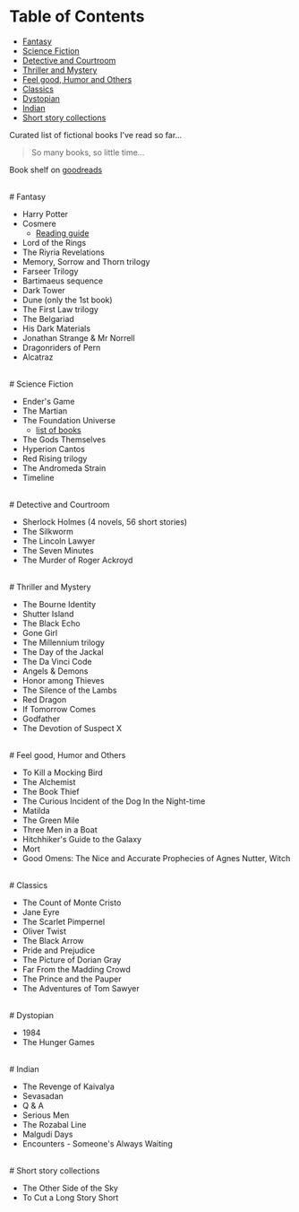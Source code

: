 # <a name="table-of-contents"></a>Table of Contents

* [Fantasy](#fantasy)
* [Science Fiction](#science-fiction)
* [Detective and Courtroom](#detective-and-courtroom)
* [Thriller and Mystery](#thriller-and-mystery)
* [Feel good, Humor and Others](#feel-good,-humor-and-others)
* [Classics](#classics)
* [Dystopian](#dystopian)
* [Indian](#indian)
* [Short story collections](#short-story-collections)

Curated list of fictional books I've read so far...

> So many books, so little time...

Book shelf on [goodreads](https://www.goodreads.com/review/list/49545669?shelf=read)

<br>
# <a name="fantasy"></a>Fantasy

* Harry Potter
* Cosmere
    * [Reading guide](http://botanicaxu.tumblr.com/post/144498644804/botanicaxu-edit-cosmere-books-reading-order)
* Lord of the Rings
* The Riyria Revelations
* Memory, Sorrow and Thorn trilogy
* Farseer Trilogy
* Bartimaeus sequence
* Dark Tower
* Dune (only the 1st book)
* The First Law trilogy
* The Belgariad
* His Dark Materials
* Jonathan Strange & Mr Norrell
* Dragonriders of Pern
* Alcatraz

<br>
# <a name="science-fiction"></a>Science Fiction

* Ender's Game
* The Martian
* The Foundation Universe
    * [list of books](https://en.wikipedia.org/wiki/Foundation_series#List_of_books_within_the_Foundation_Universe)
* The Gods Themselves
* Hyperion Cantos
* Red Rising trilogy
* The Andromeda Strain
* Timeline

<br>
# <a name="detective-and-courtroom"></a>Detective and Courtroom

* Sherlock Holmes (4 novels, 56 short stories)
* The Silkworm
* The Lincoln Lawyer
* The Seven Minutes
* The Murder of Roger Ackroyd

<br>
# <a name="thriller-and-mystery"></a>Thriller and Mystery

* The Bourne Identity
* Shutter Island
* The Black Echo
* Gone Girl
* The Millennium trilogy
* The Day of the Jackal
* The Da Vinci Code
* Angels & Demons
* Honor among Thieves
* The Silence of the Lambs
* Red Dragon
* If Tomorrow Comes
* Godfather
* The Devotion of Suspect X

<br>
# <a name="feel-good,-humor-and-others"></a>Feel good, Humor and Others

* To Kill a Mocking Bird
* The Alchemist
* The Book Thief
* The Curious Incident of the Dog In the Night-time
* Matilda
* The Green Mile
* Three Men in a Boat
* Hitchhiker's Guide to the Galaxy
* Mort
* Good Omens: The Nice and Accurate Prophecies of Agnes Nutter, Witch

<br>
# <a name="classics"></a>Classics

* The Count of Monte Cristo
* Jane Eyre
* The Scarlet Pimpernel
* Oliver Twist
* The Black Arrow
* Pride and Prejudice
* The Picture of Dorian Gray
* Far From the Madding Crowd
* The Prince and the Pauper
* The Adventures of Tom Sawyer

<br>
# <a name="dystopian"></a>Dystopian

* 1984
* The Hunger Games

<br>
# <a name="indian"></a>Indian

* The Revenge of Kaivalya
* Sevasadan
* Q & A
* Serious Men
* The Rozabal Line
* Malgudi Days
* Encounters - Someone's Always Waiting

<br>
# <a name="short-story-collections"></a>Short story collections

* The Other Side of the Sky
* To Cut a Long Story Short
